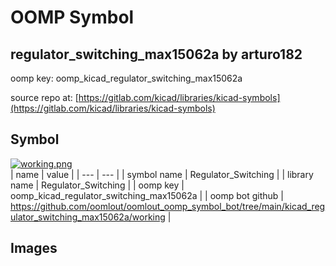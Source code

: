 # OOMP Symbol  
## regulator_switching_max15062a  by arturo182  
  
oomp key: oomp_kicad_regulator_switching_max15062a  
  
source repo at: [https://gitlab.com/kicad/libraries/kicad-symbols](https://gitlab.com/kicad/libraries/kicad-symbols)  
## Symbol  
  
[![working.png](working_600.png)](working.png)  
| name | value | 
| --- | --- | 
| symbol name | Regulator_Switching | 
| library name | Regulator_Switching | 
| oomp key | oomp_kicad_regulator_switching_max15062a | 
| oomp bot github | https://github.com/oomlout/oomlout_oomp_symbol_bot/tree/main/kicad_regulator_switching_max15062a/working | 
## Images  

